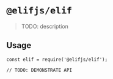# `@elifjs/elif`

> TODO: description

## Usage

```
const elif = require('@elifjs/elif');

// TODO: DEMONSTRATE API
```
